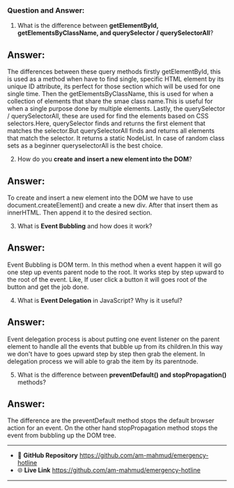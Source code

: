 ### Question and Answer:

1. What is the difference between **getElementById, getElementsByClassName, and querySelector / querySelectorAll**?

## Answer:
The differences between these query methods firstly getElementById, this is used as a method when have to find single, specific HTML element by its unique ID attribute, its perfect for those section which will be used for one single time. Then the getElementsByClassName, this is used for  when a collection of elements that share the smae class name.This is useful for when a single purpose done by multiple elements. Lastly, the querySelector / querySelectorAll, these are used for find the elements based on CSS selectors.Here, querySelector finds and returns the first element that matches the selector.But querySelectorAll finds and returns all elements that match the selector. It returns a static NodeList. In case of random class sets as a beginner queryselectorAll is the best choice.

2. How do you **create and insert a new element into the DOM**?

## Answer:
To create and insert a new element into the DOM we have to use document.createElement() and create a new div. After that insert them as innerHTML. Then append it to the desired section. 

3. What is **Event Bubbling** and how does it work?

## Answer:
Event Bubbling is DOM term. In this method when a event happen it will go one step up events parent node to the root. It works step by step upward to the root of the event. Like, If user click a button it will goes root of the button and get the job done.

4. What is **Event Delegation** in JavaScript? Why is it useful?

## Answer:
Event delegation process is about putting one event listener on the parent element to handle all the events that bubble up from its children.In this way we don't have to goes upward step by step then grab the element. In delegation process we will able to grab the item by its parentnode.

5. What is the difference between **preventDefault() and stopPropagation()** methods?

## Answer:
The difference are the preventDefault method stops the default browser action for an event. On the other hand stopPropagation method stops the event from bubbling up the DOM tree.

---


- 📂 **GitHub Repository** https://github.com/am-mahmud/emergency-hotline
- 🌐 **Live Link** https://github.com/am-mahmud/emergency-hotline 

---


